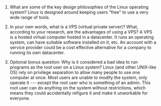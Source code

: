 1.   What are some of the key design philosophies of the Linux operating system?
	Linux is designed around keeping users "free" to use a very wide range of tools. 


2.  In your own words, what is a VPS (virtual private server)? What, according to your research, are the advantages of using a VPS?
	A VPS is a hosted virtual computer hosted in a datacenter. It runs an operating system, can have suitable software installed on it, etc. An account with a service provider could be a cost effective alternative for a company to running its own datacenter. 

3.  Optional bonus question: Why is it considered a bad idea to run programs as the root user on a Linux system?
	Linux (and other UNIX-like OS) rely on privilege separation to allow many people to use one computer at once. Most users are unable to modify the system, only operate it --- except the root user who is something of an admin. This root user can do anything on the system without restrictions, which means they could accidentally refigure it and make it unworkable for everyone. 